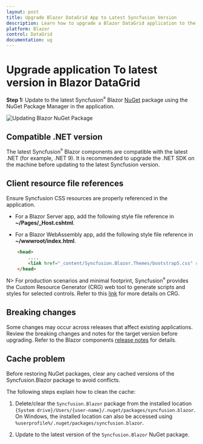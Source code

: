```yaml
---
layout: post
title: Upgrade Blazor DataGrid App to Latest Syncfusion Version
description: Learn how to upgrade a Blazor DataGrid application to the latest Syncfusion version, update resource links, and resolve NuGet cache issues.
platform: Blazor
control: DataGrid
documentation: ug
---
```


# Upgrade application To latest version in Blazor DataGrid

**Step 1:** Update to the latest Syncfusion<sup style="font-size:70%">&reg;</sup> Blazor [NuGet](https://www.nuget.org/packages/Syncfusion.Blazor/) package using the NuGet Package Manager in the application.

![Updating Blazor NuGet Package](../images/blazor-datagrid-update-nuget-package.PNG)

## Compatible .NET version

The latest Syncfusion<sup style="font-size:70%">&reg;</sup> Blazor components are compatible with the latest .NET (for example, .NET 9). It is recommended to upgrade the .NET SDK on the machine before updating to the latest Syncfusion version.

## Client resource file references

Ensure Syncfusion CSS resources are properly referenced in the application.

* For a Blazor Server app, add the following style file reference in **~/Pages/_Host.cshtml**.

* For a Blazor WebAssembly app, add the following style file reference in **~/wwwroot/index.html**.

```html
    <head>
        ....
        <link href="_content/Syncfusion.Blazor.Themes/bootstrap5.css" rel="stylesheet" />
    </head>
```

N> For production scenarios and minimal footprint, Syncfusion<sup style="font-size:70%">&reg;</sup> provides the Custom Resource Generator (CRG) web tool to generate scripts and styles for selected controls. Refer to this [link](https://crg.syncfusion.com/) for more details on CRG.

## Breaking changes

Some changes may occur across releases that affect existing applications. Review the breaking changes and notes for the target version before upgrading. Refer to the Blazor components [release notes](https://blazor.syncfusion.com/documentation/release-notes) for details.

## Cache problem

Before restoring NuGet packages, clear any cached versions of the Syncfusion.Blazor package to avoid conflicts.

The following steps explain how to clean the cache:

1. Delete/clear the `Syncfusion.Blazor` package from the installed location `{System drive}/Users/{user-name}/.nuget/packages/syncfusion.blazor`. On Windows, the installed location can also be accessed using `%userprofile%/.nuget/packages/syncfusion.blazor`.

2. Update to the latest version of the `Syncfusion.Blazor` NuGet package.
